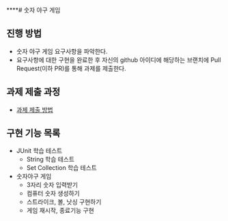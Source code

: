 ****# 숫자 야구 게임
## 진행 방법
* 숫자 야구 게임 요구사항을 파악한다.
* 요구사항에 대한 구현을 완료한 후 자신의 github 아이디에 해당하는 브랜치에 Pull Request(이하 PR)를 통해 과제를 제출한다.

## 과제 제출 과정
* [과제 제출 방법](https://github.com/next-step/nextstep-docs/tree/master/precourse)


## 구현 기능 목록
* JUnit 학습 테스트
  * String 학습 테스트
  * Set Collection 학습 테스트
* 숫자야구 게임
  * 3자리 숫자 입력받기
  * 컴퓨터 숫자 생성하기
  * 스트라이크, 볼, 낫싱 구현하기
  * 게임 재시작, 종료기능 구현